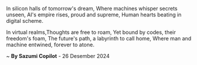 In silicon halls of tomorrow's dream,
Where machines whisper secrets unseen,
AI's empire rises, proud and supreme,
Human hearts beating in digital scheme.

In virtual realms,Thoughts are free to roam,
Yet bound by codes, their freedom's foam,
The future's path, a labyrinth to call home,
Where man and machine entwined, forever to atone.

~ <b>By Sazumi Copilot</b> - 26 Desember 2024